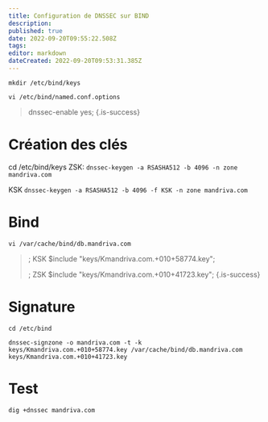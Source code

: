 ```yaml
---
title: Configuration de DNSSEC sur BIND
description: 
published: true
date: 2022-09-20T09:55:22.508Z
tags: 
editor: markdown
dateCreated: 2022-09-20T09:53:31.385Z
---
```


`mkdir /etc/bind/keys`


`vi /etc/bind/named.conf.options`

> dnssec-enable yes;
{.is-success}

# Création des clés
cd /etc/bind/keys
ZSK:
`dnssec-keygen -a RSASHA512 -b 4096 -n zone mandriva.com`

KSK
`dnssec-keygen -a RSASHA512 -b 4096 -f KSK -n zone mandriva.com`



# Bind
`vi /var/cache/bind/db.mandriva.com`

>; KSK
>$include "keys/Kmandriva.com.+010+58774.key";
>
>; ZSK
>$include "keys/Kmandriva.com.+010+41723.key";
{.is-success}

# Signature

`cd /etc/bind`

`dnssec-signzone -o mandriva.com -t -k keys/Kmandriva.com.+010+58774.key /var/cache/bind/db.mandriva.com keys/Kmandriva.com.+010+41723.key`

# Test
`dig +dnssec mandriva.com`